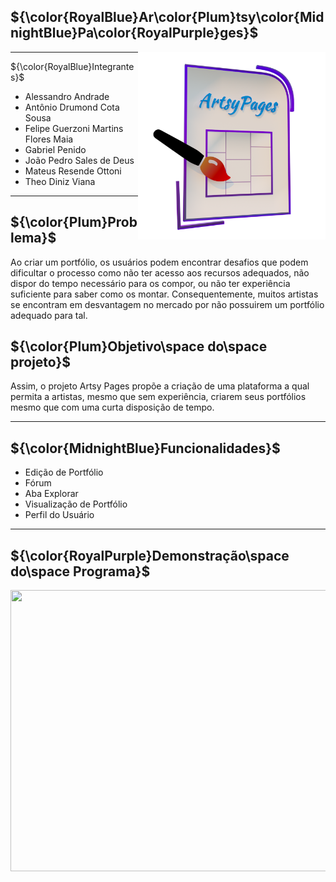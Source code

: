 <div>

<section class='titulo'>
<h1>${\color{RoyalBlue}Ar\color{Plum}tsy\color{MidnightBlue}Pa\color{RoyalPurple}ges}$</h1>
  <img src='https://raw.githubusercontent.com/theokiwi/ti_frontend/main/Documentation/Logo/TI_Logo.png' width='300px' heigth='300px' align='right'>
</section>

-----

<section class='integrantes'>
<p>${\color{RoyalBlue}Integrantes}$</p>
<ul>
  <li>Alessandro Andrade</li>
  <li>Antônio Drumond Cota Sousa</li>
  <li>Felipe Guerzoni Martins Flores Maia</li>
  <li>Gabriel Penido</li>
  <li>João Pedro Sales de Deus</li>
  <li>Mateus Resende Ottoni</li>
  <li>Theo Diniz Viana</li>
</ul>
</section>

-----

<section class='description'>
  <h2>${\color{Plum}Problema}$</h2>
  <p class='problema'>
     Ao criar um portfólio, os usuários podem encontrar desafios que podem dificultar o processo como não ter acesso aos recursos adequados, não dispor do tempo necessário para os compor, ou não ter experiência suficiente para saber como os montar. Consequentemente, muitos artistas se encontram em desvantagem no mercado por não possuirem um portfólio adequado para tal.
  </p>
  <h2>${\color{Plum}Objetivo\space do\space projeto}$</h2>
  <p class='objetivo'>
    Assim, o projeto Artsy Pages propõe a criação de uma plataforma a qual permita a artistas, mesmo que sem experiência, criarem seus portfólios mesmo que com uma curta disposição de tempo.
  </p>
</section>

-----

<section class='funcionalidades'>
<h2>${\color{MidnightBlue}Funcionalidades}$</h2>
<ul>
  <li>Edição de Portfólio</li>
  <li>Fórum</li>
  <li>Aba Explorar</li>
  <li>Visualização de Portfólio</li>
  <li>Perfil do Usuário</li>
</ul>
</section>

-----

<section class='demonstration'>
  <h2>${\color{RoyalPurple}Demonstração\space do\space Programa}$</h2>

[<img src="https://img.youtube.com/vi/pYBqg7B4LV4/hqdefault.jpg" width="750" height="450"
/>](https://www.youtube.com/embed/pYBqg7B4LV4)

</section>

</div>
